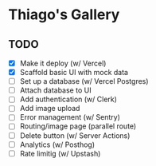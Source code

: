 # Thiago's Gallery

## TODO

- [x] Make it deploy (w/ Vercel)
- [x] Scaffold basic UI with mock data
- [ ] Set up a database (w/ Vercel Postgres)
- [ ] Attach database to UI
- [ ] Add authentication (w/ Clerk)
- [ ] Add image upload
- [ ] Error management (w/ Sentry) 
- [ ] Routing/image page (parallel route)
- [ ] Delete button (w/ Server Actions)
- [ ] Analytics (w/ Posthog)
- [ ] Rate limitig (w/ Upstash)